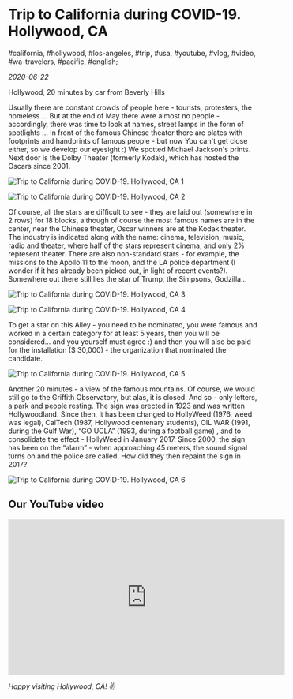 # Trip to California during COVID-19. Hollywood, CA

#california, #hollywood, #los-angeles, #trip, #usa, #youtube, #vlog, #video, #wa-travelers, #pacific, #english;

_2020-06-22_

Hollywood, 20 minutes by car from Beverly Hills

Usually there are constant crowds of people here - tourists, protesters, the homeless ... But at the end of May there were almost no people - accordingly, there was time to look at names, street lamps in the form of spotlights ... In front of the famous Chinese theater there are plates with footprints and handprints of famous people - but now You can't get close either, so we develop our eyesight :) We spotted Michael Jackson's prints. Next door is the Dolby Theater (formerly Kodak), which has hosted the Oscars since 2001.

![Trip to California during COVID-19. Hollywood, CA 1](/images/trip-to-california-during-covid-19-hollywood-ca/1.jpg "Trip to California during COVID-19. Hollywood, CA 1")

![Trip to California during COVID-19. Hollywood, CA 2](/images/trip-to-california-during-covid-19-hollywood-ca/2.jpg "Trip to California during COVID-19. Hollywood, CA 2")

Of course, all the stars are difficult to see - they are laid out (somewhere in 2 rows) for 18 blocks, although of course the most famous names are in the center, near the Chinese theater, Oscar winners are at the Kodak theater. The industry is indicated along with the name: cinema, television, music, radio and theater, where half of the stars represent cinema, and only 2% represent theater. There are also non-standard stars - for example, the missions to the Apollo 11 to the moon, and the LA police department (I wonder if it has already been picked out, in light of recent events?). Somewhere out there still lies the star of Trump, the Simpsons, Godzilla...

![Trip to California during COVID-19. Hollywood, CA 3](/images/trip-to-california-during-covid-19-hollywood-ca/3.jpg "Trip to California during COVID-19. Hollywood, CA 3")

![Trip to California during COVID-19. Hollywood, CA 4](/images/trip-to-california-during-covid-19-hollywood-ca/4.jpg "Trip to California during COVID-19. Hollywood, CA 4")

To get a star on this Alley - you need to be nominated, you were famous and worked in a certain category for at least 5 years, then you will be considered... and you yourself must agree :) and then you will also be paid for the installation ($ 30,000) - the organization that nominated the candidate.

![Trip to California during COVID-19. Hollywood, CA 5](/images/trip-to-california-during-covid-19-hollywood-ca/5.jpg "Trip to California during COVID-19. Hollywood, CA 5")

Another 20 minutes - a view of the famous mountains. Of course, we would still go to the Griffith Observatory, but alas, it is closed. And so - only letters, a park and people resting. The sign was erected in 1923 and was written Hollywoodland. Since then, it has been changed to HollyWeed (1976, weed was legal), CalTech (1987, Hollywood centenary students), OIL WAR (1991, during the Gulf War), “GO UCLA” (1993, during a football game) , and to consolidate the effect - HollyWeed in January 2017. Since 2000, the sign has been on the “alarm” - when approaching 45 meters, the sound signal turns on and the police are called. How did they then repaint the sign in 2017?

![Trip to California during COVID-19. Hollywood, CA 6](/images/trip-to-california-during-covid-19-hollywood-ca/6.jpg "Trip to California during COVID-19. Hollywood, CA 6")

## Our YouTube video

<div class="responsive-iframe">
<iframe width="560" height="315" src="https://www.youtube.com/embed/DET7IXlQaWI" title="YouTube video player" frameborder="0" allow="accelerometer; autoplay; clipboard-write; encrypted-media; gyroscope; picture-in-picture" allowfullscreen></iframe>
</div>

_Happy visiting Hollywood, CA!_ :v:
